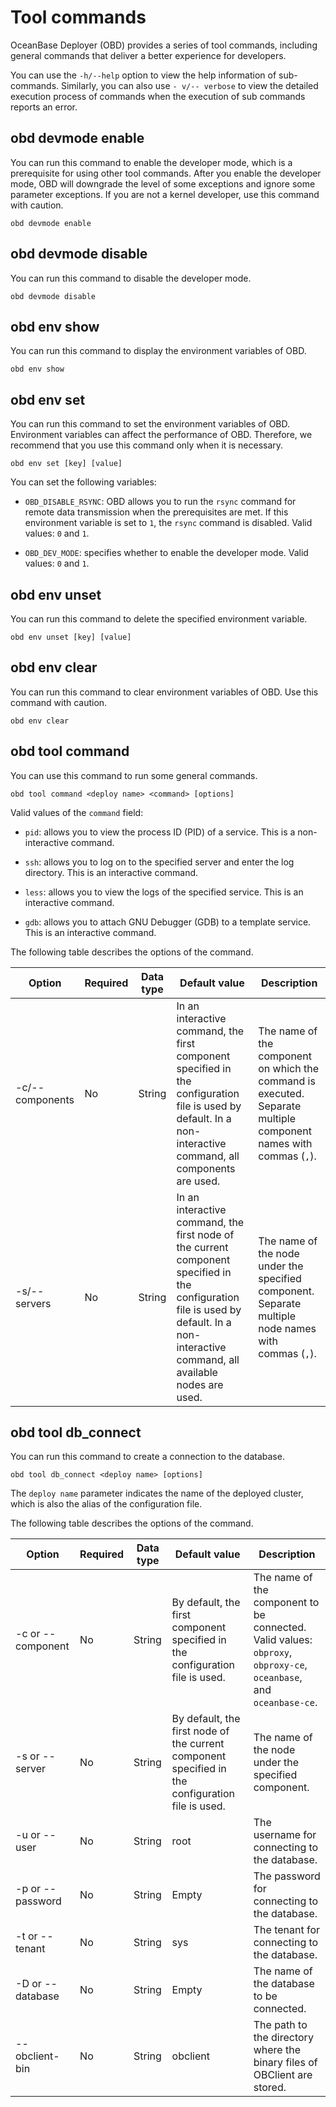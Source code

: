 # Tool commands

OceanBase Deployer (OBD) provides a series of tool commands, including general commands that deliver a better experience for developers.

You can use the `-h/--help` option to view the help information of sub-commands. Similarly, you can also use `- v/-- verbose` to view the detailed execution process of commands when the execution of sub commands reports an error.

## obd devmode enable

You can run this command to enable the developer mode, which is a prerequisite for using other tool commands. After you enable the developer mode, OBD will downgrade the level of some exceptions and ignore some parameter exceptions. If you are not a kernel developer, use this command with caution.

```shell
obd devmode enable
```

## obd devmode disable

You can run this command to disable the developer mode.

```shell
obd devmode disable
```

## obd env show

You can run this command to display the environment variables of OBD.

```shell
obd env show
```

## obd env set

You can run this command to set the environment variables of OBD. Environment variables can affect the performance of OBD. Therefore, we recommend that you use this command only when it is necessary.

```shell
obd env set [key] [value]
```

You can set the following variables:

* `OBD_DISABLE_RSYNC`: OBD allows you to run the `rsync` command for remote data transmission when the prerequisites are met. If this environment variable is set to `1`, the `rsync` command is disabled. Valid values: `0` and `1`.

* `OBD_DEV_MODE`: specifies whether to enable the developer mode. Valid values: `0` and `1`.

## obd env unset

You can run this command to delete the specified environment variable.

```shell
obd env unset [key] [value]
```

## obd env clear

You can run this command to clear environment variables of OBD. Use this command with caution.

```shell
obd env clear
```

## obd tool command

You can use this command to run some general commands.

```shell
obd tool command <deploy name> <command> [options]
```

Valid values of the `command` field:

* `pid`: allows you to view the process ID (PID) of a service. This is a non-interactive command.

* `ssh`: allows you to log on to the specified server and enter the log directory. This is an interactive command.

* `less`: allows you to view the logs of the specified service. This is an interactive command.

* `gdb`: allows you to attach GNU Debugger (GDB) to a template service. This is an interactive command.

The following table describes the options of the command.

| Option | Required | Data type | Default value | Description |
|-----------------|------|--------|-------------------------------------------------------|---------------------------|
| -c/--components | No | String | In an interactive command, the first component specified in the configuration file is used by default. In a non-interactive command, all components are used. | The name of the component on which the command is executed. Separate multiple component names with commas (`,`).  |
| -s/--servers | No | String | In an interactive command, the first node of the current component specified in the configuration file is used by default. In a non-interactive command, all available nodes are used. | The name of the node under the specified component. Separate multiple node names with commas (`,`).  |

## obd tool db_connect

You can run this command to create a connection to the database.

```shell
obd tool db_connect <deploy name> [options]
```

The `deploy name` parameter indicates the name of the deployed cluster, which is also the alias of the configuration file.

The following table describes the options of the command.

| Option | Required | Data type | Default value | Description |
|---------------------|------|--------|---------------------------|-------------------------------------------------------------------|
| -c or --component | No | String | By default, the first component specified in the configuration file is used. | The name of the component to be connected. Valid values: `obproxy`, `obproxy-ce`, `oceanbase`, and `oceanbase-ce`.  |
| -s or --server | No | String | By default, the first node of the current component specified in the configuration file is used. | The name of the node under the specified component.  |
| -u or --user | No | String | root | The username for connecting to the database.  |
| -p or --password | No | String | Empty | The password for connecting to the database.  |
| -t or --tenant | No | String | sys | The tenant for connecting to the database.  |
| -D or --database | No | String | Empty | The name of the database to be connected.  |
| --obclient-bin | No | String | obclient | The path to the directory where the binary files of OBClient are stored.  |
